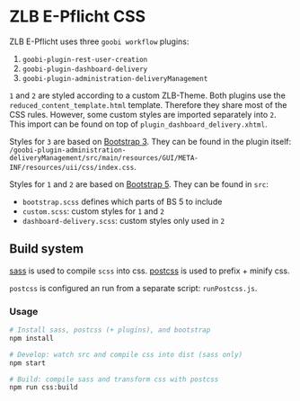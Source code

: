 # ZLB E-Pflicht CSS

ZLB E-Pflicht uses three `goobi workflow` plugins:

1. `goobi-plugin-rest-user-creation`
2. `goobi-plugin-dashboard-delivery`
3. `goobi-plugin-administration-deliveryManagement`

`1` and `2` are styled according to a custom ZLB-Theme. Both plugins use the `reduced_content_template.html` template. Therefore they share most of the CSS rules. However, some custom styles are imported separately into `2`. This import can be found on top of `plugin_dashboard_delivery.xhtml`.

Styles for `3` are based on [Bootstrap 3](https://getbootstrap.com/docs/3.3/). They can be found in the plugin itself: `/goobi-plugin-administration-deliveryManagement/src/main/resources/GUI/META-INF/resources/uii/css/index.css`.

Styles for `1` and `2` are based on [Bootstrap 5](https://getbootstrap.com). They can be found in `src`:

- `bootstrap.scss` defines which parts of BS 5 to include
- `custom.scss`: custom styles for `1` and `2`
- `dashboard-delivery.scss`: custom styles only used in `2`

## Build system

[sass](https://sass-lang.com/) is used to compile `scss` into css.
[postcss](https://postcss.org/) is used to prefix + minify css.

`postcss` is configured an run from a separate script: `runPostcss.js`.

### Usage
```sh
# Install sass, postcss (+ plugins), and bootstrap
npm install

# Develop: watch src and compile css into dist (sass only)
npm start

# Build: compile sass and transform css with postcss
npm run css:build
```
